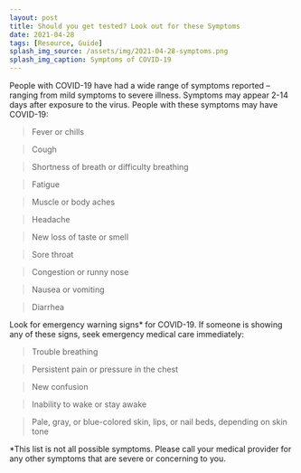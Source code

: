 ```yaml
---
layout: post
title: Should you get tested? Look out for these Symptoms
date: 2021-04-28
tags: [Resource, Guide]
splash_img_source: /assets/img/2021-04-28-symptoms.png
splash_img_caption: Symptoms of COVID-19
---
```

People with COVID-19 have had a wide range of symptoms reported – ranging from mild symptoms to severe illness. Symptoms may appear 2-14 days after exposure to the virus. People with these symptoms may have COVID-19:

>    Fever or chills


>    Cough


>    Shortness of breath or difficulty breathing


>    Fatigue

>    Muscle or body aches


>    Headache


>    New loss of taste or smell


>    Sore throat


>    Congestion or runny nose


>    Nausea or vomiting


>    Diarrhea

Look for emergency warning signs* for COVID-19. If someone is showing any of these signs, seek emergency medical care immediately:

>    Trouble breathing


>    Persistent pain or pressure in the chest


>    New confusion


>    Inability to wake or stay awake


>    Pale, gray, or blue-colored skin, lips, or nail beds, depending on skin tone



*This list is not all possible symptoms. Please call your medical provider for any other symptoms that are severe or concerning to you.

